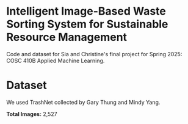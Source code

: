 # Intelligent Image-Based Waste Sorting System for Sustainable Resource Management
Code and dataset for Sia and Christine's final project for Spring 2025: COSC 410B Applied Machine Learning.
# Dataset
We used TrashNet collected by Gary Thung and Mindy Yang.

**Total Images:** 2,527
